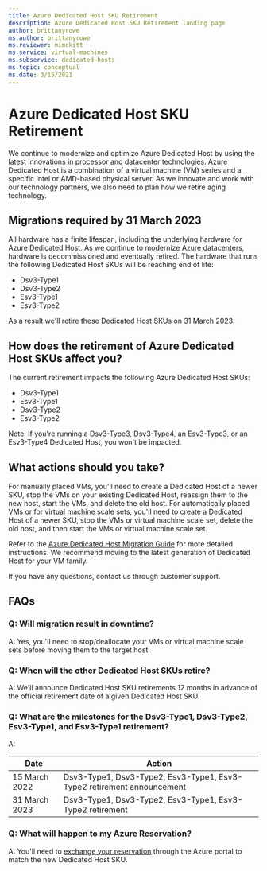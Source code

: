 ```yaml
---
title: Azure Dedicated Host SKU Retirement
description: Azure Dedicated Host SKU Retirement landing page
author: brittanyrowe
ms.author: brittanyrowe
ms.reviewer: mimckitt
ms.service: virtual-machines
ms.subservice: dedicated-hosts
ms.topic: conceptual
ms.date: 3/15/2021
---
```


# Azure Dedicated Host SKU Retirement

We continue to modernize and optimize Azure Dedicated Host by using the latest innovations in processor and datacenter technologies. Azure Dedicated Host is a combination of a virtual machine (VM) series and a specific Intel or AMD-based physical server. As we innovate and work with our technology partners, we also need to plan how we retire aging technology.

## Migrations required by 31 March 2023

All hardware has a finite lifespan, including the underlying hardware for Azure Dedicated Host. As we continue to modernize Azure datacenters, hardware is decommissioned and eventually retired. The hardware that runs the following Dedicated Host SKUs will be reaching end of life:

- Dsv3-Type1
- Dsv3-Type2
- Esv3-Type1
- Esv3-Type2

As a result we'll retire these Dedicated Host SKUs on 31 March 2023.

## How does the retirement of Azure Dedicated Host SKUs affect you?

The current retirement impacts the following Azure Dedicated Host SKUs:

- Dsv3-Type1
- Esv3-Type1
- Dsv3-Type2
- Esv3-Type2

Note: If you're running a Dsv3-Type3, Dsv3-Type4, an Esv3-Type3, or an Esv3-Type4 Dedicated Host, you won't be impacted.

## What actions should you take?

For manually placed VMs, you'll need to create a Dedicated Host of a newer SKU, stop the VMs on your existing Dedicated Host, reassign them to the new host, start the VMs, and delete the old host. For automatically placed VMs or for virtual machine scale sets, you'll need to create a Dedicated Host of a newer SKU, stop the VMs or virtual machine scale set, delete the old host, and then start the VMs or virtual machine scale set. 

Refer to the [Azure Dedicated Host Migration Guide](dedicated-host-migration-guide.md) for more detailed instructions. We recommend moving to the latest generation of Dedicated Host for your VM family.

If you have any questions, contact us through customer support.

## FAQs

### Q: Will migration result in downtime?

A: Yes, you'll need to stop/deallocate your VMs or virtual machine scale sets before moving them to the target host.

### Q: When will the other Dedicated Host SKUs retire?

A: We'll announce Dedicated Host SKU retirements 12 months in advance of the official retirement date of a given Dedicated Host SKU.

### Q: What are the milestones for the Dsv3-Type1, Dsv3-Type2, Esv3-Type1, and Esv3-Type1 retirement?

A: 

| Date          | Action                                                                 |
| ------------- | -----------------------------------------------------------------------|
| 15 March 2022 | Dsv3-Type1, Dsv3-Type2, Esv3-Type1, Esv3-Type2 retirement announcement |
| 31 March 2023 | Dsv3-Type1, Dsv3-Type2, Esv3-Type1, Esv3-Type2 retirement              |

### Q: What will happen to my Azure Reservation?

A: You'll need to [exchange your reservation](../cost-management-billing/reservations/exchange-and-refund-azure-reservations.md#how-to-exchange-or-refund-an-existing-reservation) through the Azure portal to match the new Dedicated Host SKU. 